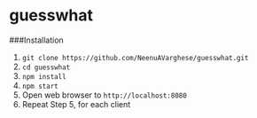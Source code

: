 # guesswhat

###Installation
1. `git clone https://github.com/NeenuAVarghese/guesswhat.git`
2. `cd guesswhat`
3. `npm install`
4. `npm start`
5. Open web browser to `http://localhost:8080`
6. Repeat Step 5, for each client


